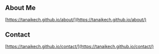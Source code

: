 ## About Me

[https://tanaikech.github.io/about/](https://tanaikech.github.io/about/)

## Contact

[https://tanaikech.github.io/contact/](https://tanaikech.github.io/contact/)
